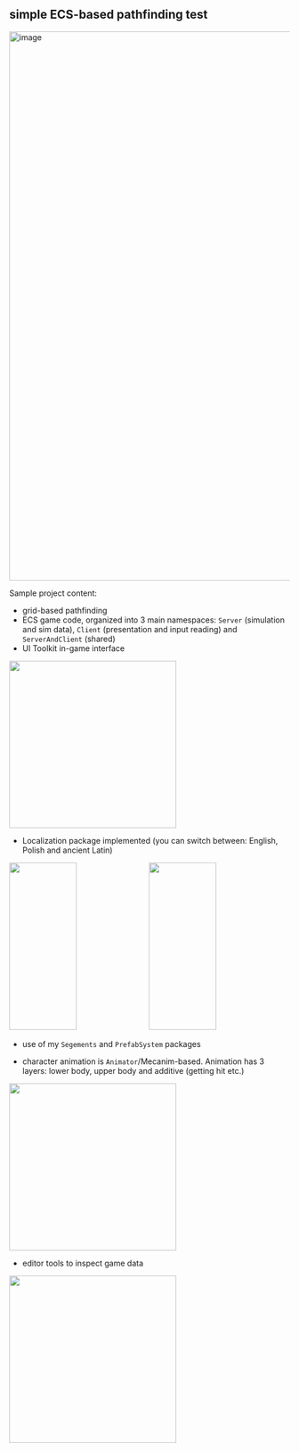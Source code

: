 ## simple ECS-based pathfinding test

<img width="1830" height="985" alt="image" src="https://github.com/user-attachments/assets/53db149c-9e2a-4c1f-b2b9-e8e3a85a11cd" />

Sample project content:
- grid-based pathfinding
- ECS game code, organized into 3 main namespaces: `Server` (simulation and sim data), `Client` (presentation and input reading) and `ServerAndClient` (shared)
- UI Toolkit in-game interface

<p float="center">
  <img src="https://github.com/user-attachments/assets/f3e06a8c-dc09-44fd-9945-7387d2a8a844" height="300px">
</p>

- Localization package implemented (you can switch between: English, Polish and ancient Latin)

<p float="center">
  <img src="https://github.com/user-attachments/assets/c51abe99-3cae-42c9-bc8a-2f1d0886afdb" width="49%" height="300px">
  <img src="https://github.com/user-attachments/assets/3c30d1e7-2fae-4fe9-898e-d966de11e35d" width="49%" height="300px">
</p>
  
- use of my `Segements` and `PrefabSystem` packages

- character animation is `Animator`/Mecanim-based. Animation has 3 layers: lower body, upper body and additive (getting hit etc.)

<p float="center">
  <img src="https://github.com/user-attachments/assets/ec3d3a04-fe2f-4f64-a39f-39728d2b569d" height="300px">
</p>

- editor tools to inspect game data

<p float="center">
  <img src="https://github.com/user-attachments/assets/b8b3dfa9-9fb3-48b8-955e-be0f4befce7d" height="300px">
</p>

